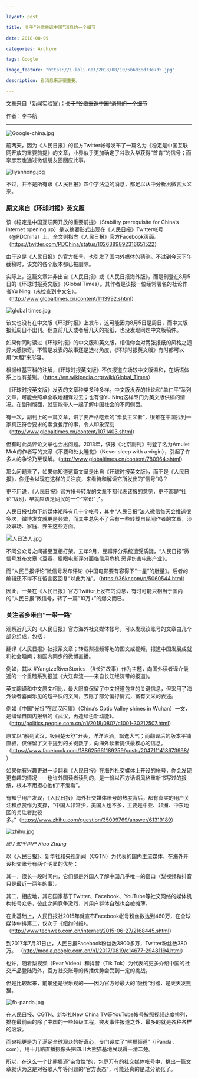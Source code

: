```yaml
---

layout: post

title: 关于“谷歌重返中国”消息的一个细节

date: 2018-08-09

categories: Archive

tags: Google

image_feature: "https://i.loli.net/2018/08/10/5b6d38d73e7d5.jpg"

description: 看消息来源很重要。

---
```


文章来自「新闻实验室」：~~[关于“谷歌重返中国”消息的一个细节](https://mp.weixin.qq.com/s/_G9ZF-KnJV9GhWIeE_pVgA)~~

作者：李书航

---

![Google-china.jpg](https://i.loli.net/2018/08/10/5b6d38d73e7d5.jpg)

前两天，因为《人民日报》的官方Twitter帐号发布了一篇名为《稳定是中国互联网开放的重要前提》的文章，业界似乎更加确定了谷歌入华获得“首肯”的信号；而李彦宏也通过微信朋友圈回应此事。

![liyanhong.jpg](https://i.loli.net/2018/08/10/5b6d38d81395b.jpg)

不过，并不是所有跟《人民日报》四个字沾边的消息，都足以从中分析出微言大义来。

### 原文来自《环球时报》英文版

该《稳定是中国互联网开放的重要前提》（Stability prerequisite for China’s internet opening up）是以摘要形式出现在《人民日报》Twitter帐号（@PDChina）上，全文则指向《人民日报》官方Facebook页面。（<https://twitter.com/PDChina/status/1026389892316651522>）

由于这是《人民日报》的官方帐号，也引发了国内外媒体的猜测。不过到今天下午截稿时，该文的各个版本都已被删除。

实际上，这篇文章并非出自《人民日报》或《人民日报海外版》，而是刊登在8月5日的《环球时报英文版》（Global Times）。其作者是该报一位经常署名的社论作者Yu Ning（未检查到中文名）。（<http://www.globaltimes.cn/content/1113992.shtml>）

![global times.jpg](https://i.loli.net/2018/08/10/5b6d38d7cf92a.jpg)

该文也没有在中文版《环球时报》上发布，这可能因为8月5日是周日，而中文版报纸周日不出刊。翻查前几天或者后几天的报纸，也没发现同题中文版稿件。

如果你同时读过《环球时报》的中文版和英文版，相信你会对两张报纸的风格之迥异大感惊奇。不管是发表的故事还是选材角度，《环球时报英文版》有时都可以用“大胆”来形容。

根据维基百科的注解，《环球时报英文版》不仅报道立场较中文版温和，在话语体系上也有差别。（<https://en.wikipedia.org/wiki/Global_Times>）

《环球时报英文版》发表的文章种类多种多样。中文版发表的社论和“单仁平”系列文章，可能会照单全收地翻译过去；也有像Yu Ning这样专门为英文版供稿的情况。在副刊版面，就更能带人一起了解中国社会的不同侧面。

有一次，副刊上的一篇文章，讲了要严格吃素的“素食主义者”，很难在中国找到一家真正符合要求的素食餐厅的事，令人印象深刻（<http://www.globaltimes.cn/content/1071403.shtml>）

但有时此类评论文章也会出问题。2013年，该报《北京副刊》刊登了名为Amulet Mok的作者写的文章《不要和处女睡觉》（Never sleep with a virgin），引起了许多人的争论乃至误解。（<http://www.globaltimes.cn/content/780964.shtml>）

那么问题来了，如果你知道这篇文章是出自《环球时报英文版》，而不是《人民日报》，你还会以现在这样的关注度，来看待和解读它所发出的“信号”吗？

更不用说，《人民日报》官方帐号转发的文章不都代表该报的意见，更不都是“社论”级别，早就应该是网民的一个“常识”了。

人民日报社旗下新媒体矩阵有几十个帐号，其中“人民日报”法人微信每天会推送很多次，微博发文就更是频繁，而其中总免不了会有一些转载自民间作者的文章，涉及职场、家庭、养生这些方面。

![人日法人.jpg](https://i.loli.net/2018/08/10/5b6d38d829221.jpg)

不同公众号之间甚至互相打架。去年9月，豆瓣评分系统遭受质疑，“人民日报”微信号发布文章《豆瓣、猫眼电影评分面临信用危机 恶评伤害电影产业》。

而“人民日报评论”微信号发布评论《中国电影要有容得下“一星”的肚量》。后者的编辑还不得不在留言区回复“以此为准”。（<https://36kr.com/p/5060544.html>）

因此，一条在《人民日报》官方Twitter上发布的消息，有时可能只相当于国内的“人民日报”微信号，转了一篇“10万+”的爆文而已。

### 关注者多来自“一带一路”

观察近几天的《人民日报》官方海外社交媒体帐号，可以发现该账号的文章由几个部分组成，包括：

翻译《人民日报》社报系文章；转载梨视频等地的图文或视频，报道中国发展成就和社会趣闻；和国内同步的微博直播。

例如，其以 #YangtzeRiverStories （#长江故事）作为主题，向国外读者译介最近的一个重磅系列报道《大江奔流——来自长江经济带的报道》。

英文翻译和中文原文相比，最大限度保留了中文报道包含的关键信息，但采用了海外读者喜闻乐见的短平快的文风，去除了部分偏抒情式，富有文采的表述。

例如《中国“光谷”在武汉闪耀》（China’s Optic Valley shines in Wuhan）一文，是编译自国内报纸的《武汉，再造绿色新动能》。（<http://politics.people.com.cn/n1/2018/0807/c1001-30212507.html>）

原文以“船到武汉，极目楚天舒”开头，洋洋洒洒，飘逸大气；而翻译后的版本平铺直叙，仅保留了文中提到的关键数字，向海外读者提供最核心的信息。（<https://www.facebook.com/188625661189259/posts/2047111418673998/>）

如果你有兴趣更进一步翻看《人民日报》在海外社交媒体上开设的帐号，你会发现更有趣的情况——也许外国读者读到的，是一份以西方话语风格重新书写过的报纸，根本不用担心他们“不爱看”。

有知乎用户发现，《人民日报》海外社交媒体账号的热度背后，都有真实的用户关注和点赞作为支撑，“中国人非常少，美国人也不多，主要是中亚、非洲、中东地区的关注者比较多。”（<https://www.zhihu.com/question/35099769/answer/61319189>）

![zhihu.jpg](https://i.loli.net/2018/08/10/5b6d38d7d270f.jpg)
*<figcaption>图 / 知乎用户 Xiao Zhang</figcaption>*

以《人民日报》、新华社和央视新闻（CGTN）为代表的国内主流媒体，在海外开设社交账号有两个明显的优势：

其一，很长一段时间内，它们都是外国人了解中国几乎唯一的窗口（梨视频和抖音只是最近一两年的事）。

其二，相应地，其它国家基于Twitter、Facebook、YouTube等社交网络的媒体机构帐号众多，彼此之间竞争激烈，其用户群体自然也会被摊薄。

在此基础上，人民日报社2015年就宣布Facebook帐号粉丝数达到460万，在全球媒体中排第二，仅次于《纽约时报》。（<http://www.techweb.com.cn/internet/2015-06-27/2168445.shtml>）

到2017年7月31日止，人民日报Facebook粉丝数3800多万，Twitter粉丝数380万。
（<http://media.people.com.cn/n1/2017/0819/c14677-29481194.html>）

也许，随着梨视频（Pear Video）和抖音（Tik Tok）为代表的更多介绍中国的社交产品登陆海外，官方社交账号的传播优势会受到一定的挑战。

但是比较起来，前景还是很乐观的——因为官方号最大的“吸粉”利器，是天天发熊猫。

![fb-panda.jpg](https://i.loli.net/2018/08/10/5b6d38d7bc841.jpg)

在人民日报、CGTN、新华社New China TV等YouTube帐号按照视频热度排列，排在最前面的除了中国的一些超级工程，突发事件报道之外，最多的就是各种各样的滚滚。

而央视更是为了满足全球观众的好奇心，专门设立了“熊猫频道”（iPanda . com），用十几路直播摄像头把四川大熊猫基地展现得一清二楚。

所以，在这么一个比熊猫还“杂食性”的，包罗万有的社交媒体帐号中，挑出一篇文章就认为这是对谷歌入华等问题的“官方表态”，可能还真的是过分紧张了。
